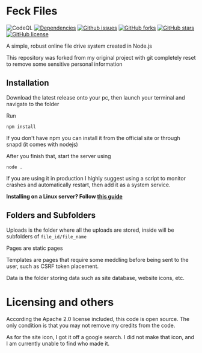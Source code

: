 # Feck Files

![CodeQL](https://github.com/ApocalypseCalculator/Feck/workflows/CodeQL/badge.svg)
[![Dependencies](https://david-dm.org/ApocalypseCalculator/Feck.svg)](https://david-dm.org/ApocalypseCalculator/Feck)
[![Github issues](https://img.shields.io/github/issues/ApocalypseCalculator/Feck.svg)](https://github.com/ApocalypseCalculator/Feck/issues)
[![GitHub forks](https://img.shields.io/github/forks/ApocalypseCalculator/Feck.svg)](https://github.com/ApocalypseCalculator/Feck/network)
[![GitHub stars](https://img.shields.io/github/starsApocalypseCalculator/Fecks.svg)](https://github.com/ApocalypseCalculator/Feck/stargazers)
[![GitHub license](https://img.shields.io/github/license/ApocalypseCalculator/Feck.svg)](https://github.com/ApocalypseCalculator/Feck)

A simple, robust online file drive system created in Node.js 

This repository was forked from my original project with git completely reset to remove some sensitive personal information


## Installation

Download the latest release onto your pc, then launch your terminal and navigate to the folder

Run 
```
npm install
```

If you don't have npm you can install it from the official site or through snapd (it comes with nodejs)

After you finish that, start the server using 

```
node .
```

If you are using it in production I highly suggest using a script to monitor crashes and automatically restart,
then add it as a system service. 

**Installing on a Linux server? Follow [this guide](https://github.com/ApocalypseCalculator/Feck/blob/master/installation.md)**


## Folders and Subfolders

Uploads is the folder where all the uploads are stored, inside will be subfolders of `file_id/file_name`

Pages are static pages

Templates are pages that require some meddling before being sent to the user, such as CSRF token placement. 

Data is the folder storing data such as site database, website icons, etc. 

# Licensing and others

According the Apache 2.0 license included, this code is open source. The only condition is that you may not remove my credits from the code.

As for the site icon, I got it off a google search. I did not make that icon, and I am currently unable to find who made it.
